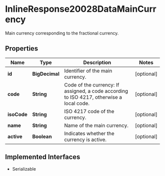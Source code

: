 

# InlineResponse20028DataMainCurrency

Main currency corresponding to the fractional currency.

## Properties

Name | Type | Description | Notes
------------ | ------------- | ------------- | -------------
**id** | **BigDecimal** | Identifier of the main currency. |  [optional]
**code** | **String** | Code of the currency: If assigned, a code according to ISO 4217, otherwise a local code. |  [optional]
**isoCode** | **String** | ISO 4217 code of the currency. |  [optional]
**name** | **String** | Name of the main currency. |  [optional]
**active** | **Boolean** | Indicates whether the currency is active. |  [optional]


## Implemented Interfaces

* Serializable


